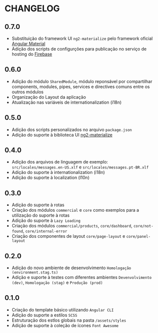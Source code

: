 # CHANGELOG

## 0.7.0

- Substituição do framework UI `ng2-materialize` pelo framework oficial [Angular Material](https://material.angular.io)
- Adição dos scripts de configurções para publicação no serviço de hosting do [Firebase](https://firebase.google.com)

## 0.6.0

- Adição do módulo `SharedModule`, módulo reponsável por compartilhar components, modules, pipes, services e directives comuns entre os outros módulos
- Organização do Layout da aplicação
- Atualização nas variáveis de internationalization (i18n)

## 0.5.0

- Adição dos scripts personalizados no arquivo `package.json`
- Adição do suporte à biblioteca UI [ng2-materialize](https://sherweb.github.io/ng2-materialize)

## 0.4.0

- Adição dos arquivos de linguagem de exemplo: `src/locales/messages.en-US.xlf` e `src/locales/messages.pt-BR.xlf`
- Adição do suporte à internationalization (i18n)
- Adição do suporte à localization (l10n)

## 0.3.0

- Adição do suporte à rotas
- Criação dos módulos `commercial` e `core` como exemplos para a utilização do suporte à rotas
- Adição do suporte à `Lazy Loading`
- Criação dos módulos `commercial/products`, `core/dashboard`, `core/not-found`, `core/internal-error`
- Criação dos componentes de layout `core/page-layout` e `core/panel-layout`

## 0.2.0

- Adição do novo ambiente de desenvolvimento `Homologação (environment.stag.ts)`
- Adição e suporte à testes com diferentes ambientes `Devenvolvimento (dev)`, `Homologação (stag)` e `Produção (prod)`

## 0.1.0

- Criação do template básico utilizando `Angular CLI`
- Adição do suporte a estilos `SCSS`
- Estruturação dos estlos globais na pasta `/assets/styles`
- Adição de suporte à coleção de ícones `Font Awesome`